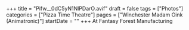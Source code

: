 +++
title = "Pifw__0dC5yN1NlPDarO.avif"
draft = false
tags = ["Photos"]
categories = ["Pizza Time Theatre"]
pages = ["Winchester Madam Oink (Animatronic)"]
startDate = ""
+++
At Fantasy Forest Manufacturing
